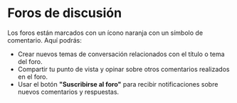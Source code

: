 # Foros de discusión

   Los foros están marcados con un ícono naranja con un símbolo de comentario. Aquí podrás:
   - Crear nuevos temas de conversación relacionados con el título o tema del foro.
   - Compartir tu punto de vista y opinar sobre otros comentarios realizados en el foro.
   - Usar el botón **"Suscribirse al foro"** para recibir notificaciones sobre nuevos comentarios y respuestas.

